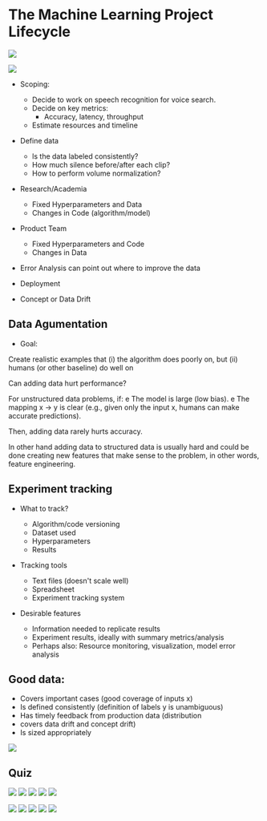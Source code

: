 # The Machine Learning Project Lifecycle

![](../assets/2021-12-22-00-21-55.png)

![](../assets/2021-12-22-00-22-11.png)

* Scoping:
  * Decide to work on speech recognition for voice search. 
  * Decide on key metrics: 
    * Accuracy, latency, throughput
  * Estimate resources and timeline
* Define data
  * ls the data labeled consistently?
  * How much silence before/after each clip?
  * How to perform volume normalization?

* Research/Academia
  * Fixed Hyperparameters and Data
  * Changes in Code (algorithm/model)
* Product Team
  * Fixed Hyperparameters and Code
  * Changes in Data
* Error Analysis can point out where to improve the data

* Deployment
* Concept or Data Drift

## Data Agumentation
* Goal:

Create realistic examples that (i) the algorithm does poorly on, but (ii) humans (or other baseline) do well on

Can adding data hurt performance?

For unstructured data problems, if: e The model is large (low bias). e The mapping x -> y is clear (e.g., given only the input x, humans can make accurate predictions).

Then, adding data rarely hurts accuracy.

In other hand adding data to structured data is usually hard and could be done creating new features that make sense to the problem, in other words, feature engineering.

## Experiment tracking

* What to track?
  * Algorithm/code versioning
  * Dataset used
  * Hyperparameters
  * Results

* Tracking tools
  * Text files (doesn't scale well)
  * Spreadsheet
  * Experiment tracking system

* Desirable features
  * Information needed to replicate results
  * Experiment results, ideally with summary metrics/analysis
  * Perhaps also: Resource monitoring, visualization, model error analysis

## Good data:

* Covers important cases (good coverage of inputs x)
* Is defined consistently (definition of labels y is unambiguous)
* Has timely feedback from production data (distribution 
* covers data drift and concept drift)
* Is sized appropriately

![](../assets/2021-12-28-19-39-50.png)

## Quiz

![](../assets/2021-12-28-19-35-50.png)
![](../assets/2021-12-28-19-36-14.png)
![](../assets/2021-12-28-19-36-32.png)
![](../assets/2021-12-28-19-36-47.png)
![](../assets/2021-12-28-19-36-59.png)

![](../assets/2021-12-28-19-37-29.png)
![](../assets/2021-12-28-19-37-38.png)
![](../assets/2021-12-28-19-37-47.png)
![](../assets/2021-12-28-19-38-00.png)
![](../assets/2021-12-28-19-38-08.png)